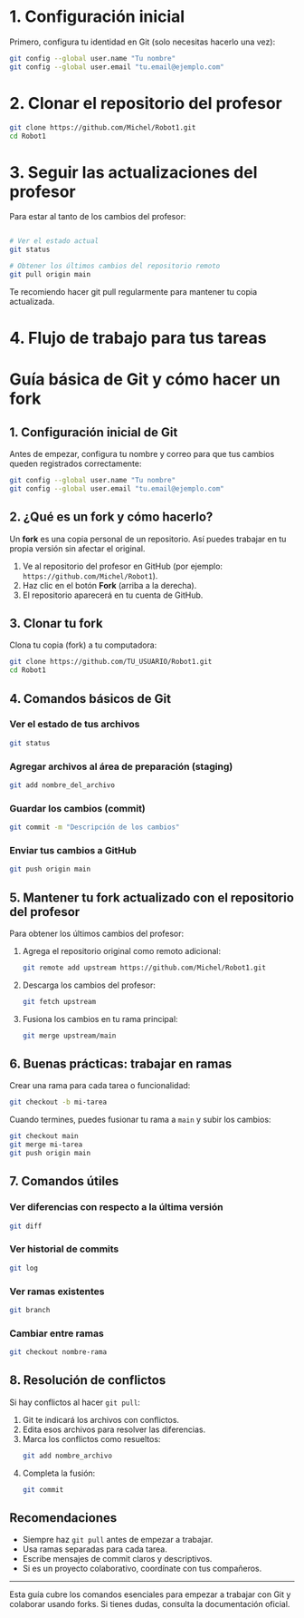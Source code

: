 # 1. Configuración inicial

Primero, configura tu identidad en Git (solo necesitas hacerlo una vez):

```bash
git config --global user.name "Tu nombre"
git config --global user.email "tu.email@ejemplo.com"
```

# 2. Clonar el repositorio del profesor

```bash
git clone https://github.com/Michel/Robot1.git
cd Robot1
```

# 3. Seguir las actualizaciones del profesor

Para estar al tanto de los cambios del profesor:

```bash

# Ver el estado actual
git status

# Obtener los últimos cambios del repositorio remoto
git pull origin main
```

Te recomiendo hacer git pull regularmente para mantener tu copia actualizada.

# 4. Flujo de trabajo para tus tareas

# Guía básica de Git y cómo hacer un fork

## 1. Configuración inicial de Git

Antes de empezar, configura tu nombre y correo para que tus cambios queden registrados correctamente:

```bash
git config --global user.name "Tu nombre"
git config --global user.email "tu.email@ejemplo.com"
```

## 2. ¿Qué es un fork y cómo hacerlo?

Un **fork** es una copia personal de un repositorio. Así puedes trabajar en tu propia versión sin afectar el original.

1.  Ve al repositorio del profesor en GitHub (por ejemplo: `https://github.com/Michel/Robot1`).
2.  Haz clic en el botón **Fork** (arriba a la derecha).
3.  El repositorio aparecerá en tu cuenta de GitHub.

## 3. Clonar tu fork

Clona tu copia (fork) a tu computadora:

```bash
git clone https://github.com/TU_USUARIO/Robot1.git
cd Robot1
```

## 4. Comandos básicos de Git

### Ver el estado de tus archivos

```bash
git status
```

### Agregar archivos al área de preparación (staging)

```bash
git add nombre_del_archivo
```

### Guardar los cambios (commit)

```bash
git commit -m "Descripción de los cambios"
```

### Enviar tus cambios a GitHub

```bash
git push origin main
```

## 5. Mantener tu fork actualizado con el repositorio del profesor

Para obtener los últimos cambios del profesor:

1.  Agrega el repositorio original como remoto adicional:
    ```bash
    git remote add upstream https://github.com/Michel/Robot1.git
    ```
2.  Descarga los cambios del profesor:
    ```bash
    git fetch upstream
    ```
3.  Fusiona los cambios en tu rama principal:
    ```bash
    git merge upstream/main
    ```

## 6. Buenas prácticas: trabajar en ramas

Crear una rama para cada tarea o funcionalidad:

```bash
git checkout -b mi-tarea
```

Cuando termines, puedes fusionar tu rama a `main` y subir los cambios:

```bash
git checkout main
git merge mi-tarea
git push origin main
```

## 7. Comandos útiles

### Ver diferencias con respecto a la última versión

```bash
git diff
```

### Ver historial de commits

```bash
git log
```

### Ver ramas existentes

```bash
git branch
```

### Cambiar entre ramas

```bash
git checkout nombre-rama
```

## 8. Resolución de conflictos

Si hay conflictos al hacer `git pull`:

1.  Git te indicará los archivos con conflictos.
2.  Edita esos archivos para resolver las diferencias.
3.  Marca los conflictos como resueltos:
    ```bash
    git add nombre_archivo
    ```
4.  Completa la fusión:
    ```bash
    git commit
    ```

## Recomendaciones

- Siempre haz `git pull` antes de empezar a trabajar.
- Usa ramas separadas para cada tarea.
- Escribe mensajes de commit claros y descriptivos.
- Si es un proyecto colaborativo, coordínate con tus compañeros.

---

Esta guía cubre los comandos esenciales para empezar a trabajar con Git y colaborar usando forks. Si tienes dudas, consulta la documentación oficial.
